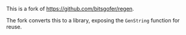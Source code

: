 This is a fork of <https://github.com/bitsgofer/regen>.

The fork converts this to a library, exposing the `GenString` function for reuse.
